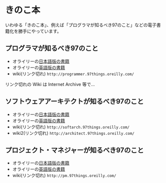 # きのこ本

いわゆる「きのこ本」、例えば「プログラマが知るべき97のこと」などの電子書籍化を勝手にやっています。

## プログラマが知るべき97のこと

* オライリーの[日本語版の書籍](https://www.oreilly.co.jp/books/9784873114798/)
* オライリーの[英語版の書籍](http://oreilly.com/catalog/9780596809492/)
* wiki(リンク切れ) `http://programmer.97things.oreilly.com/`

リンク切れの Wiki は Internet Archive 等で…

## ソフトウェアアーキテクトが知るべき97のこと

* オライリーの[日本語版の書籍](https://www.oreilly.co.jp/books/9784873114293/)
* オライリーの[英語版の書籍](http://oreilly.com/catalog/9780596522704/)
* wiki(リンク切れ) `http://softarch.97things.oreilly.com/`
* wiki2(リンク切れ) `http://architect.97things.oreilly.com/`

## プロジェクト・マネジャーが知るべき97のこと

* オライリーの[日本語版の書籍](https://www.oreilly.co.jp/books/9784873115108/)
* オライリーの[英語版の書籍](http://oreilly.com/catalog/9780596804152/)
* wiki(リンク切れ) `http://pm.97things.oreilly.com/`
